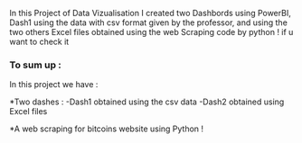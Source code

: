 In this Project of Data Vizualisation I created two Dashbords using PowerBI, Dash1 using the data with csv format given by the professor, and using the two others Excel files obtained using the web Scraping code by python ! if u want to check it 

### To sum up :
In this project we have : 

*Two dashes :
  -Dash1 obtained using the csv data 
  -Dash2 obtained using Excel files 

*A web scraping for bitcoins website using Python ! 


  
